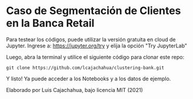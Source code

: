# Caso de Segmentación de Clientes en la Banca Retail

Para testear los códigos, puede utilizar la versión gratuita en cloud de Jupyter. Ingrese a: https://jupyter.org/try y elija la opción "Try JupyterLab"

Luego, abra la terminal y utilice el siguiente código para clonar este repo:

```
git clone https://github.com/lcajachahua/clustering-bank.git
```

Y listo! Ya puede acceder a los Notebooks y a los datos de ejemplo.



Elaborado por Luis Cajachahua, bajo licencia MIT (2021)
